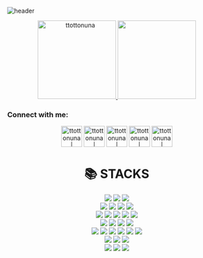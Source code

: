 
![header](https://capsule-render.vercel.app/api?type=waving&color=gradient&height=250&section=header&text=ttotto's%20Github&fontSize=90)

<div align="center">
  <a href="https://github.com/ttottonuna">
    <img style="height: 180px" src="https://github-readme-stats.vercel.app/api?username=imysh578&show_icons=true&include_all_commits=true&theme=nord&hide_border=true" alt="ttottonuna" />
  </a>
  <a href="https://github.com/ttottonuna">
    <img style="height: 180px" src="https://github-readme-stats.vercel.app/api/top-langs/?username=imysh578&layout=compact&theme=nord&hide_border=true" />
  </a>
</div>

### Connect with me:

<div align="center">
  <a href="https://velog.io/@ttottonuna"><img alt="ttottonuna | velog" width="48px" src="https://img.icons8.com/color/48/000000/blog.png" /></a>
  <a href="https://youtube.com/"><img alt="ttottonuna | YouTube" width="48px" src="https://img.icons8.com/color/48/000000/youtube-play.png" /></a>
  <a href="https://twitter.com/"><img alt="ttottonuna | Twitter" width="48px" src="https://img.icons8.com/color/48/000000/twitter-squared.png" /></a>
  <a href="https://linkedin.com/in/"><img alt="ttottonuna | LinkedIn" width="48px" src="https://img.icons8.com/color/48/000000/linkedin.png" /></a>
  <a href="https://instagram.com/_sokuri"><img alt="ttottonuna | Instagram" width="48px" src="https://img.icons8.com/color/48/000000/instagram-new--v2.png" /></a>
</div>

<div align="center"><h1>📚 STACKS</h1></div>

<div align="center"> 
  <img src="https://img.shields.io/badge/java-007396?style=for-the-badge&logo=java&logoColor=white"> 
  <img src="https://img.shields.io/badge/c++-00599C?style=for-the-badge&logo=c%2B%2B&logoColor=white">
  <img src="https://img.shields.io/badge/python-3776AB?style=for-the-badge&logo=python&logoColor=white"> 
  <br>
  
  <img src="https://img.shields.io/badge/html5-E34F26?style=for-the-badge&logo=html5&logoColor=white"> 
  <img src="https://img.shields.io/badge/css-1572B6?style=for-the-badge&logo=css3&logoColor=white"> 
  <img src="https://img.shields.io/badge/javascript-F7DF1E?style=for-the-badge&logo=javascript&logoColor=black"> 
  <img src="https://img.shields.io/badge/jquery-0769AD?style=for-the-badge&logo=jquery&logoColor=white">
  <br>
  
  <img src="https://img.shields.io/badge/oracle-F80000?style=for-the-badge&logo=oracle&logoColor=white"> 
  <img src="https://img.shields.io/badge/mysql-4479A1?style=for-the-badge&logo=mysql&logoColor=white"> 
  <img src="https://img.shields.io/badge/mariaDB-003545?style=for-the-badge&logo=mariaDB&logoColor=white"> 
  <img src="https://img.shields.io/badge/mongoDB-47A248?style=for-the-badge&logo=MongoDB&logoColor=white">
  <img src="https://img.shields.io/badge/firebase-FFCA28?style=for-the-badge&logo=firebase&logoColor=white">
  <br>
  
  <img src="https://img.shields.io/badge/react-61DAFB?style=for-the-badge&logo=react&logoColor=black"> 
  <img src="https://img.shields.io/badge/vue.js-4FC08D?style=for-the-badge&logo=vue.js&logoColor=white"> 
  <img src="https://img.shields.io/badge/angular.js-DD0031?style=for-the-badge&logo=angularjs&logoColor=white">
  <img src="https://img.shields.io/badge/node.js-339933?style=for-the-badge&logo=Node.js&logoColor=white">
  <br>
  
  <img src="https://img.shields.io/badge/spring-6DB33F?style=for-the-badge&logo=spring&logoColor=white"> 
  <img src="https://img.shields.io/badge/express-000000?style=for-the-badge&logo=express&logoColor=white">
  <img src="https://img.shields.io/badge/django-092E20?style=for-the-badge&logo=django&logoColor=white">
  <img src="https://img.shields.io/badge/flask-000000?style=for-the-badge&logo=flask&logoColor=white">
  <img src="https://img.shields.io/badge/flutter-02569B?style=for-the-badge&logo=flutter&logoColor=white">
  
  <img src="https://img.shields.io/badge/bootstrap-7952B3?style=for-the-badge&logo=bootstrap&logoColor=white">
  <br>

  <img src="https://img.shields.io/badge/linux-FCC624?style=for-the-badge&logo=linux&logoColor=black"> 
  <img src="https://img.shields.io/badge/amazonaws-232F3E?style=for-the-badge&logo=amazonaws&logoColor=white"> 
  <img src="https://img.shields.io/badge/apache tomcat-F8DC75?style=for-the-badge&logo=apachetomcat&logoColor=white">
  <br>
  
  <img src="https://img.shields.io/badge/github-181717?style=for-the-badge&logo=github&logoColor=white">
  <img src="https://img.shields.io/badge/git-F05032?style=for-the-badge&logo=git&logoColor=white">
  <img src="https://img.shields.io/badge/fontawesome-339AF0?style=for-the-badge&logo=fontawesome&logoColor=white">
  <br>
</div>
